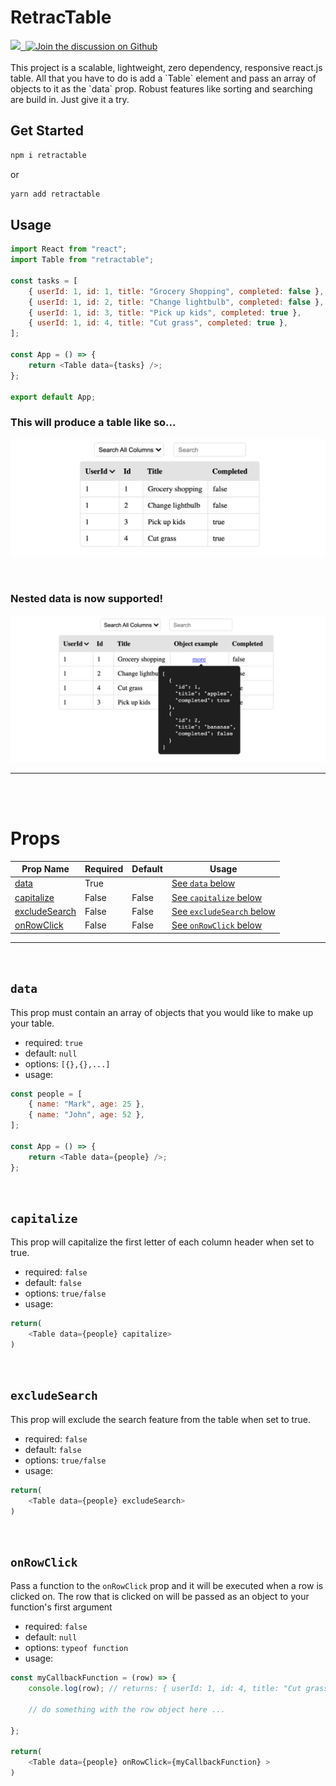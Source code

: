 # RetracTable

<a href="https://github.com/sauerm1/RetracTable/workflows/Tests/badge.svg">
<img src="https://github.com/sauerm1/RetracTable/workflows/Tests/badge.svg" />
</a>

<!-- [![retractable](https://snyk.io/advisor/npm-package/retractable/badge.svg)](https://snyk.io/advisor/npm-package/retractable) -->

<!-- <a href="https://npmjs.com/package/RetracTable" target="\_parent">
  <img alt="" src="https://img.shields.io/npm/dm/retractable" />
</a> -->

<a href="https://npmjs.com/package/RetracTable" target="\_parent">
  <img alt="" src="https://img.shields.io/npm/dt/retractable" />
</a>

<!-- <a href="https://bundlephobia.com/result?p=retractable@latest" target="\_parent">
  <img alt="" src="https://badgen.net/bundlephobia/minzip/retractable@latest" />
</a> -->

<a href="https://github.com/sauerm1/RetracTable/discussions">
  <img alt="Join the discussion on Github" src="https://img.shields.io/badge/Github%20Discussions%20%26%20Support-Chat%20now!-blue" />
</a>

<!-- <a href="https://github.com/sauerm1/RetracTable" target="\_parent">
  <img alt="" src="https://img.shields.io/github/stars/sauerm1/retractable?style=social" 
  /></a> -->

<br>
<br>
This project is a scalable, lightweight, zero dependency, responsive react.js table. All that you have to do is add a `Table` element and pass an array of objects to it as the `data` prop.
Robust features like sorting and searching are build in. Just give it a try.

<br>

## Get Started

```sh
npm i retractable
```

or

```sh
yarn add retractable
```

## Usage

```js
import React from "react";
import Table from "retractable";

const tasks = [
    { userId: 1, id: 1, title: "Grocery Shopping", completed: false },
    { userId: 1, id: 2, title: "Change lightbulb", completed: false },
    { userId: 1, id: 3, title: "Pick up kids", completed: true },
    { userId: 1, id: 4, title: "Cut grass", completed: true },
];

const App = () => {
    return <Table data={tasks} />;
};

export default App;
```

### This will produce a table like so...

![Example](./public/example.png)

<br>

### Nested data is now supported!

![Example](./public/objectExample.png)

<hr>
<br>
<br>

# Props

| Prop Name                       | Required | Default | Usage                                       |
| ------------------------------- | -------- | ------- | ------------------------------------------- |
| [data](#data)                   | True     |         | [See `data` below](#data)                   |
| [capitalize](#capitalize)       | False    | False   | [See `capitalize` below](#capitalize)       |
| [excludeSearch](#excludeSearch) | False    | False   | [See `excludeSearch` below](#excludeSearch) |
| [onRowClick](#onRowClick)       | False    | False   | [See `onRowClick` below](#onRowClick)       |

<hr>
<br>

## `data`

This prop must contain an array of objects that you would like to make up your table.

-   required: `true`
-   default: `null`
-   options: `[{},{},...]`
-   usage:

```js
const people = [
    { name: "Mark", age: 25 },
    { name: "John", age: 52 },
];

const App = () => {
    return <Table data={people} />;
};
```

<br>

## `capitalize`

This prop will capitalize the first letter of each column header when set to true.

-   required: `false`
-   default: `false`
-   options: `true/false`
-   usage:

```js
return(
    <Table data={people} capitalize>
)
```

<br>

## `excludeSearch`

This prop will exclude the search feature from the table when set to true.

-   required: `false`
-   default: `false`
-   options: `true/false`
-   usage:

```js
return(
    <Table data={people} excludeSearch>
)
```

<br>

## `onRowClick`

Pass a function to the `onRowClick` prop and it will be executed when a row is clicked on. The row that is clicked on will be passed as an object to your function's first argument

-   required: `false`
-   default: `null`
-   options: `typeof function`
-   usage:

```js
const myCallbackFunction = (row) => {
    console.log(row); // returns: { userId: 1, id: 4, title: "Cut grass", completed: true }

    // do something with the row object here ...

};

return(
    <Table data={people} onRowClick={myCallbackFunction} >
)
```

<br>
